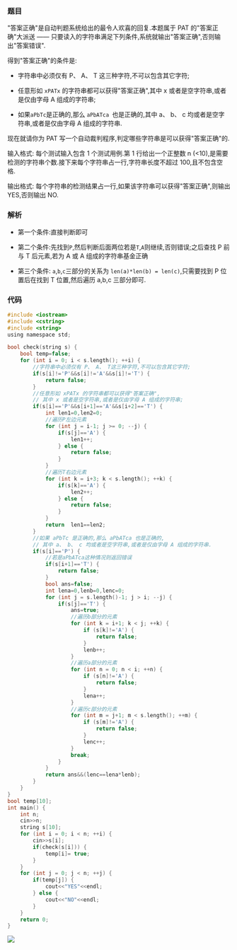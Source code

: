 <!--
 * @Description: 
 * @Version: 1.0
 * @Author: dalao
 * @Email: dalao_li@163.com
 * @Date: 2022-02-13 19:00:24
 * @LastEditors: dalao
 * @LastEditTime: 2022-04-20 21:39:44
-->


### 题目


"答案正确"是自动判题系统给出的最令人欢喜的回复.本题属于 PAT 的"答案正确"大派送 —— 只要读入的字符串满足下列条件,系统就输出"答案正确",否则输出"答案错误".

得到"答案正确"的条件是:

- 字符串中必须仅有 P、 A、 T 这三种字符,不可以包含其它字符;

- 任意形如 `xPATx` 的字符串都可以获得"答案正确",其中 x 或者是空字符串,或者是仅由字母 A 组成的字符串;

- 如果`aPbTc`是正确的,那么 `aPbATca `也是正确的,其中 a、 b、 c 均或者是空字符串,或者是仅由字母 A 组成的字符串.

现在就请你为 PAT 写一个自动裁判程序,判定哪些字符串是可以获得"答案正确"的.

输入格式:
每个测试输入包含 1 个测试用例.第 1 行给出一个正整数 n (<10),是需要检测的字符串个数.接下来每个字符串占一行,字符串长度不超过 100,且不包含空格.

输出格式:
每个字符串的检测结果占一行,如果该字符串可以获得"答案正确",则输出 YES,否则输出 NO.



### 解析


- 第一个条件:直接判断即可

- 第二个条件:先找到`P`,然后判断后面两位若是`T`,`A`则继续,否则错误;之后查找 P 前与 T 后元素,若为 A 或 A 组成的字符串基金正确

- 第三个条件: `a`,`b`,`c`三部分的关系为 `len(a)*len(b) = len(c)`,只需要找到 P 位置后在找到 T 位置,然后遍历 a,b,c 三部分即可.



### 代码


```c
#include <iostream>
#include <cstring>
#include <string>
using namespace std;

bool check(string s) {
    bool temp=false;
    for (int i = 0; i < s.length(); ++i) {
        //字符串中必须仅有 P、 A、 T这三种字符,不可以包含其它字符;
        if(s[i]!='P'&&s[i]!='A'&&s[i]!='T') {
            return false;
        }
        //任意形如 xPATx 的字符串都可以获得"答案正确",
        // 其中 x 或者是空字符串,或者是仅由字母 A 组成的字符串;
        if(s[i]=='P'&&s[i+1]=='A'&&s[i+2]=='T') {
            int len1=0,len2=0;
            //遍历P左边元素
            for (int j = i-1; j >= 0; --j) {
                if(s[j]=='A') {
                    len1++;
                } else {
                    return false;
                }
            }
            //遍历T右边元素
            for (int k = i+3; k < s.length(); ++k) {
                if(s[k]=='A') {
                    len2++;
                } else {
                    return false;
                }
            }
            return  len1==len2;
        }
        //如果 aPbTc 是正确的,那么 aPbATca 也是正确的,
        // 其中 a、 b、 c 均或者是空字符串,或者是仅由字母 A 组成的字符串.
        if(s[i]=='P') {
            //若是aPbATca这种情况则返回错误
            if(s[i+1]=='T') {
                return false;
            }
            bool ans=false;
            int lena=0,lenb=0,lenc=0;
            for (int j = s.length()-1; j > i; --j) {
                if(s[j]=='T') {
                    ans=true;
                    //遍历b部分的元素
                    for (int k = i+1; k < j; ++k) {
                        if (s[k]!='A') {
                            return false;
                        }
                        lenb++;
                    }
                    //遍历a部分的元素
                    for (int n = 0; n < i; ++n) {
                        if (s[n]!='A') {
                            return false;
                        }
                        lena++;
                    }
                    //遍历c部分的元素
                    for (int m = j+1; m < s.length(); ++m) {
                        if (s[m]!='A') {
                            return false;
                        }
                        lenc++;
                    }
                    break;
                }
            }
            return ans&&(lenc==lena*lenb);
        }
    }
}
bool temp[10];
int main() {
    int n;
    cin>>n;
    string s[10];
    for (int i = 0; i < n; ++i) {
        cin>>s[i];
        if(check(s[i])) {
            temp[i]= true;
        }
    }
    for (int j = 0; j < n; ++j) {
        if(temp[j]) {
            cout<<"YES"<<endl;
        } else {
            cout<<"NO"<<endl;
        }
    }
    return 0;
}
```

![](https://cdn.hurra.ltd/img/20200905092426.png)
